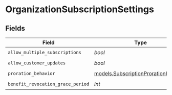 # OrganizationSubscriptionSettings


## Fields

| Field                                                                              | Type                                                                               | Required                                                                           | Description                                                                        |
| ---------------------------------------------------------------------------------- | ---------------------------------------------------------------------------------- | ---------------------------------------------------------------------------------- | ---------------------------------------------------------------------------------- |
| `allow_multiple_subscriptions`                                                     | *bool*                                                                             | :heavy_check_mark:                                                                 | N/A                                                                                |
| `allow_customer_updates`                                                           | *bool*                                                                             | :heavy_check_mark:                                                                 | N/A                                                                                |
| `proration_behavior`                                                               | [models.SubscriptionProrationBehavior](../models/subscriptionprorationbehavior.md) | :heavy_check_mark:                                                                 | N/A                                                                                |
| `benefit_revocation_grace_period`                                                  | *int*                                                                              | :heavy_check_mark:                                                                 | N/A                                                                                |